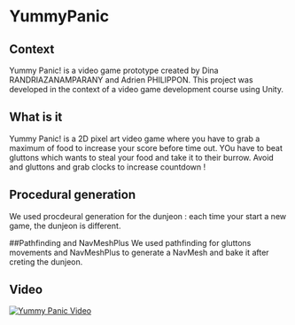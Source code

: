 # YummyPanic

## Context
Yummy Panic! is a video game prototype created by Dina RANDRIAZANAMPARANY and Adrien PHILIPPON. This project was developed in the context of a video game development course using Unity.

## What is it
Yummy Panic! is a 2D pixel art video game where you have to grab a maximum of food to increase your score before time out. YOu have to beat gluttons which wants to steal your food and take it to their burrow. Avoid and gluttons and grab clocks to increase countdown !

## Procedural generation
We used procdeural generation for the dunjeon : each time your start a new game, the dunjeon is different. 

##Pathfinding and NavMeshPlus
We used pathfinding for gluttons movements and NavMeshPlus to generate a NavMesh and bake it after creting the dunjeon.

##  Video
[![Yummy Panic Video](https://img.youtube.com/vi/Z91xoPhrh5g/0.jpg)](https://www.youtube.com/watch?v=Z91xoPhrh5g)
